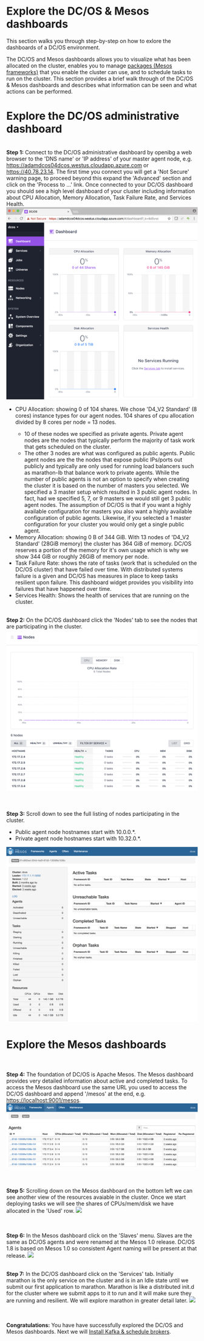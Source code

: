 # Explore the DC/OS & Mesos dashboards
This section walks you through step-by-step on how to exlore the dashboards of a DC/OS environment.<br>

The DC/OS and Mesos dashboards allows you to visualize what has been allocated on the cluster, enables you to manage <a href="https://github.com/mesosphere/universe/tree/version-3.x/repo/packages">packages (Mesos frameworks)</a> that you enable the cluster can use, and to schedule tasks to run on the cluster.  This section provides a brief walk through of the DC/OS & Mesos dashboards and describes what information can be seen and what actions can be performed.

# Explore the DC/OS administrative dashboard<br>
<br><b>Step 1:</b> Connect to the DC/OS administrative dashboard by openibg a web browser to the 'DNS name' or 'IP address' of your master agent node, e.g. https://adamdcos04dcos.westus.cloudapp.azure.com or https://40.78.23.14.  The first time you connect you will get a 'Not Secure' warning page, to proceed beyond this expand the 'Advanced' section and click on the 'Process to ...' link.  Once connected to your DC/OS dashboard you should see a high level dashboard of your cluster including information about CPU Allocation, Memory Allocation, Task Failure Rate, and Services Health.<br>
<img src="01.png"/><ul>
<li>CPU Allocation: showing 0 of 104 shares.  We chose 'D4_V2 Standard' (8 cores) instance types for our agent nodes.  104 shares of cpu allocation divided by 8 cores per node = 13 nodes.</li><ul>
<li>10 of these nodes we specified as private agents.  Private agent nodes are the nodes that typically perform the majority of task work that gets scheduled on the cluster.</li>
<li>The other 3 nodes are what was configured as public agents.  Public agent nodes are the the nodes that expose public IPs/ports out publicly and typically are only used for running load balancers such as marathon-lb that balance work to private agents.  While the number of public agents is not an option to specify when creating the cluster it is based on the number of masters you selected.  We specified a 3 master setup which resulted in 3 public agent nodes.  In fact, had we specified 5, 7, or 9 masters we would still get 3 public agent nodes.  The assumption of DC/OS is that if you want a highly available configuration for masters you also want a highly available configuration of public agents.  Likewise, if you selected a 1 master configuration for your cluster you would only get a single public agent.</li></ul>
<li>Memory Allocation: showing 0 B of 344 GiB.  With 13 nodes of 'D4_V2 Standard' (28GiB memory) the cluster has 364 GiB of memory.  DC/OS reserves a portion of the memory for it's own usage which is why we show 344 GiB or roughly 26GiB of memory per node.</li>
<li>Task Failure Rate: shows the rate of tasks (work that is scheduled on the DC/OS cluster) that have failed over time.  With distributed systems failure is a given and DC/OS has measures in place to keep tasks resilient upon failure.  This dashboard widget provides you visibility into failures that have happened over time.</li>
<li>Services Health: Shows the health of services that are running on the cluster.</li></ul>

<br><b>Step 2:</b> On the DC/OS dashboard click the 'Nodes' tab to see the nodes that are participating in the cluster.
<img src="02.png"/><br>

<br><br><b>Step 3:</b> Scroll down to see the full listing of nodes participating in the cluster.<ul>
<li>Public agent node hostnames start with 10.0.0.*.</li>
<li>Private agent node hostnames start with 10.32.0.*.</li></ul>
<img src="03.png"/><br>

# Explore the Mesos dashboards<br>
<br><br><b>Step 4:</b> The foundation of DC/OS is Apache Mesos.  The Mesos dashboard provides very detailed information about active and completed tasks.  To access the Mesos dashboard use the same URL you used to access the DC/OS dashboard and append '/mesos' at the end, e.g. <a href="http://localhost:9001/mesos">https://localhost:9001/mesos</a>.
<img src="04.png"/><br>

<br><br><b>Step 5:</b> Scrolling down on the Mesos dashboard on the bottom left we can see another view of the resources avaiable in the cluster.  Once we start deploying tasks we will see the shares of CPUs/mem/disk we have allocated in the 'Used' row.
<img src="05.png"/><br>

<br><br><b>Step 6:</b> In the Mesos dashboard click on the 'Slaves' menu.  Slaves are the same as DC/OS agents and were renamed at the Mesos 1.0 release.  DC/OS 1.8 is based on Mesos 1.0 so consistent Agent naming will be present at that release.
<img src="06.png"/><br>

<br><b>Step 7:</b> In the DC/OS dashboard click on the 'Services' tab.  Initially marathon is the only service on the cluster and is in an Idle state until we submit our first application to marathon.  Marathon is like a distributed init.d for the cluster where we submit apps to it to run and it will make sure they are running and resilient.  We will explore marathon in greater detail later.
<img src="07.png"/><br>

<br><br><b>Congratulations:</b> You have have successfully explored the DC/OS and Mesos dashboards.  Next we will [Install Kafka & schedule brokers](../4-kafka/README.md).
